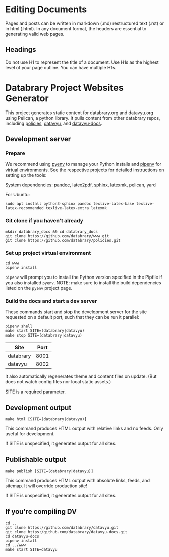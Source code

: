 # Editing Documents

Pages and posts can be written in markdown (.md) restructured text (.rst) or in html (.html). In any document format, the headers are essential to generating valid web pages.

## Headings

Do not use H1 to represent the title of a document. Use H1s as the highest level of your page outline. You can have multiple H1s.

# Databrary Project Websites Generator

This project generates static content for databrary.org and datavyu.org using Pelican, a python library. It pulls content from other databrary repos, including [policies](https://github.com/databrary/policies), [datavyu](https://github.com/databrary/datavyu), and [datavyu-docs](https://github.com/databrary/datavyu-docs).

## Development server

### Prepare
We recommend using [pyenv](https://github.com/pyenv/pyenv) to manage your Python installs and [pipenv](https://github.com/pypa/pipenv) for virtual environments. See the respective projects for detailed instructions on setting up the tools:

System dependencies: [pandoc](https://pandoc.org/), latex2pdf, [sphinx](https://www.sphinx-doc.org/en/master/), [latexmk](https://mg.readthedocs.io/latexmk.html), pelican, yard

For Ubuntu:
```Shell
sudo apt install python3-sphinx pandoc texlive-latex-base texlive-latex-recommended texlive-latex-extra latexmk
```

### Git clone if you haven't already

```Shell
mkdir databrary_docs && cd databrary_docs
git clone https://github.com/databrary/www.git
git clone https://github.com/databrary/policies.git
```

### Set up project virtual environment

```Shell
cd www
pipenv install
```

`pipenv` will prompt you to install the Python version specified in the Pipfile if you also installed `pyenv`. NOTE: make sure to install the build dependencies listed on the `pyenv` project page.


### Build the docs and start a dev server

These commands start and stop the development server for the site requested on a default port, such that they can be run it parallel:

```Shell
pipenv shell
make start SITE=(databrary|datavyu)
make stop SITE=(databrary|datavyu)
```

| Site      | Port |
| --------- | ---- |
| databrary | 8001 |
| datavyu   | 8002 |

It also automatically regenerates theme and content files on update. (But does not watch config files nor local static assets.)

SITE is a required parameter.

## Development output

`make html [SITE=(databrary|datavyu)]`

This command produces HTML output with relative links and no feeds. Only useful for development.

If SITE is unspecified, it generates output for all sites.

## Publishable output

`make publish [SITE=(databrary|datavyu)]`

This command produces HTML output with absolute links, feeds, and sitemap. It will override production site!

If SITE is unspecified, it generates output for all sites.

## If you're compiling DV

```Shell
cd ..
git clone https://github.com/databrary/datavyu.git
git clone https:/github.com/databrary/datavyu-docs.git
cd datavyu-docs
pipenv install
cd ../www
make start SITE=datavyu
```
